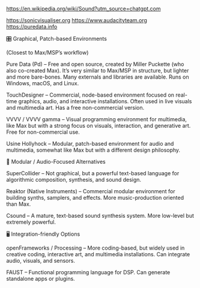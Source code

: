 https://en.wikipedia.org/wiki/Sound?utm_source=chatgpt.com

https://sonicvisualiser.org https://www.audacityteam.org https://puredata.info

🎛 Graphical, Patch-based Environments

(Closest to Max/MSP’s workflow)

Pure Data (Pd) – Free and open source, created by Miller Puckette (who also co-created Max). It’s very similar to Max/MSP in structure, but lighter and more bare-bones. Many externals and libraries are available. Runs on Windows, macOS, and Linux.

TouchDesigner – Commercial, node-based environment focused on real-time graphics, audio, and interactive installations. Often used in live visuals and multimedia art. Has a free non-commercial version.

VVVV / VVVV gamma – Visual programming environment for multimedia, like Max but with a strong focus on visuals, interaction, and generative art. Free for non-commercial use.

Usine Hollyhock – Modular, patch-based environment for audio and multimedia, somewhat like Max but with a different design philosophy.

🎵 Modular / Audio-Focused Alternatives

SuperCollider – Not graphical, but a powerful text-based language for algorithmic composition, synthesis, and sound design.

Reaktor (Native Instruments) – Commercial modular environment for building synths, samplers, and effects. More music-production oriented than Max.

Csound – A mature, text-based sound synthesis system. More low-level but extremely powerful.

🖥 Integration-friendly Options

openFrameworks / Processing – More coding-based, but widely used in creative coding, interactive art, and multimedia installations. Can integrate audio, visuals, and sensors.

FAUST – Functional programming language for DSP. Can generate standalone apps or plugins.
